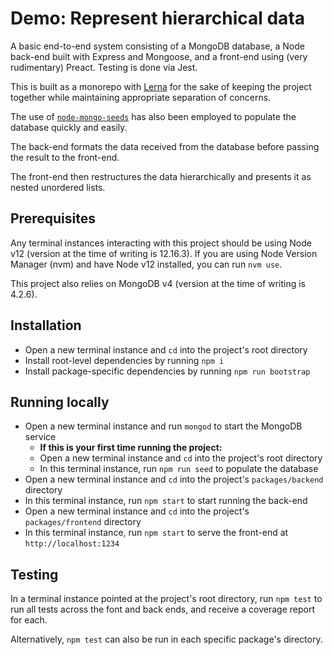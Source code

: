 # Demo: Represent hierarchical data

A basic end-to-end system consisting of a MongoDB database, a Node back-end built with Express and Mongoose, and a front-end using (very rudimentary) Preact. Testing is done via Jest.

This is built as a monorepo with [Lerna](https://github.com/lerna/lerna) for the sake of keeping the project together while maintaining appropriate separation of concerns.

The use of [`node-mongo-seeds`](https://github.com/toymachiner62/node-mongo-seeds) has also been employed to populate the database quickly and easily.

The back-end formats the data received from the database before passing the result to the front-end.

The front-end then restructures the data hierarchically and presents it as nested unordered lists.

## Prerequisites

Any terminal instances interacting with this project should be using Node v12 (version at the time of writing is 12.16.3). If you are using Node Version Manager (nvm) and have Node v12 installed, you can run `nvm use`.

This project also relies on MongoDB v4 (version at the time of writing is 4.2.6).

## Installation

- Open a new terminal instance and `cd` into the project's root directory
- Install root-level dependencies by running `npm i`
- Install package-specific dependencies by running `npm run bootstrap`

## Running locally

- Open a new terminal instance and run `mongod` to start the MongoDB service
	- **If this is your first time running the project:**
	- Open a new terminal instance and `cd` into the project's root directory
	- In this terminal instance, run `npm run seed` to populate the database
- Open a new terminal instance and `cd` into the project's `packages/backend` directory
- In this terminal instance, run `npm start` to start running the back-end
- Open a new terminal instance and `cd` into the project's `packages/frontend` directory
- In this terminal instance, run `npm start` to serve the front-end at `http://localhost:1234`

## Testing

In a terminal instance pointed at the project's root directory, run `npm test` to run all tests across the font and back ends, and receive a coverage report for each.

Alternatively, `npm test` can also be run in each specific package's directory.
